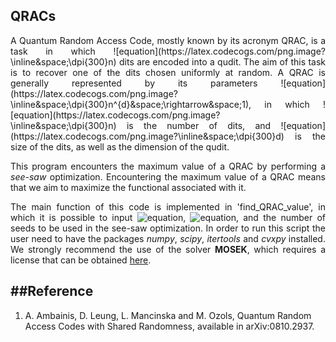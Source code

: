 QRACs
-----
<div align="justify">A Quantum Random Access Code, mostly known by its acronym QRAC, is a task in which ![equation](https://latex.codecogs.com/png.image?\inline&space;\dpi{300}n) dits are encoded into a qudit. The aim of this task is to recover one of the dits chosen uniformly at random. A QRAC is generally represented by its parameters ![equation](https://latex.codecogs.com/png.image?\inline&space;\dpi{300}n^{d}&space;\rightarrow&space;1), in which ![equation](https://latex.codecogs.com/png.image?\inline&space;\dpi{300}n) is the number of dits, and ![equation](https://latex.codecogs.com/png.image?\inline&space;\dpi{300}d) is the size of the dits, as well as the dimension of the qudit.

This program encounters the maximum value of a QRAC by performing a *see-saw* optimization. Encountering the maximum value of a QRAC means that we aim to maximize the functional associated with it.

The main function of this code is implemented in 'find_QRAC_value', in which it is possible to input ![equation](https://latex.codecogs.com/png.image?\inline&space;\dpi{300}n), ![equation](https://latex.codecogs.com/png.image?\inline&space;\dpi{300}d), and the number of seeds to be used in the see-saw optimization. In order to run this script the user need to have the packages *numpy*, *scipy*, *itertools* and *cvxpy* installed. We strongly recommend the use of the solver **MOSEK**, which requires a license that can be obtained [here](https://www.mosek.com/products/academic-licenses/).</div>

##Reference
----------
1. A. Ambainis, D. Leung, L. Mancinska and M. Ozols, Quantum Random Access Codes with Shared Randomness, available in arXiv:0810.2937.
